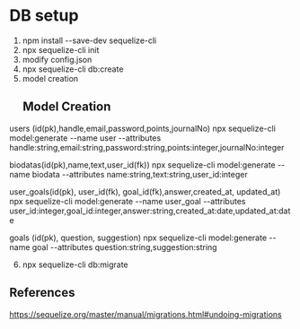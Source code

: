 # DB setup
1. npm install --save-dev sequelize-cli
2. npx sequelize-cli init
3. modify config.json 
4. npx sequelize-cli db:create 
5. model creation
   ## Model Creation

users (id(pk),handle,email,password,points,journalNo)
npx sequelize-cli model:generate --name user --attributes handle:string,email:string,password:string,points:integer,journalNo:integer

biodatas(id(pk),name,text,user_id(fk))
npx sequelize-cli model:generate --name biodata --attributes name:string,text:string,user_id:integer

user_goals(id(pk), user_id(fk), goal_id(fk),answer,created_at, updated_at)
npx sequelize-cli model:generate --name user_goal --attributes user_id:integer,goal_id:integer,answer:string,created_at:date,updated_at:date

goals (id(pk), question, suggestion)
npx sequelize-cli model:generate --name goal --attributes question:string,suggestion:string

6. npx sequelize-cli db:migrate


## References
https://sequelize.org/master/manual/migrations.html#undoing-migrations
